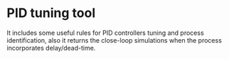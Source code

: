 # PID tuning tool

It includes some useful rules for PID controllers tuning and process identification, also it returns the close-loop simulations when the process incorporates delay/dead-time.